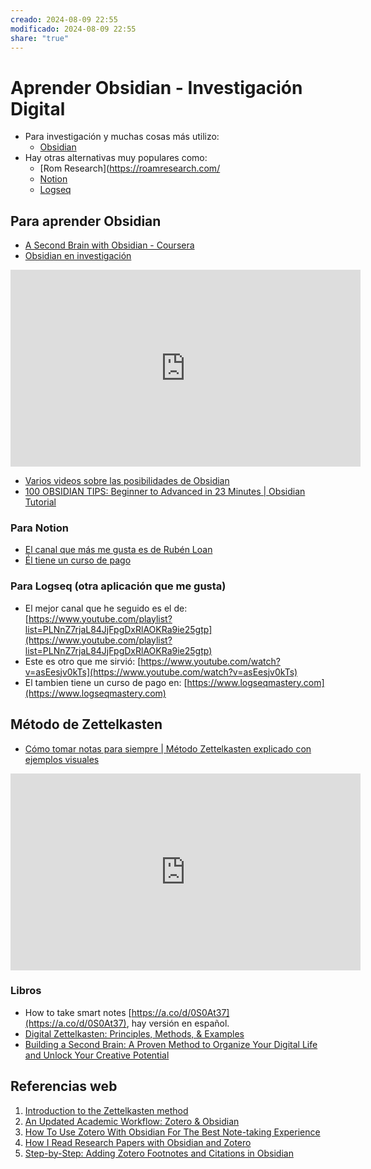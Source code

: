 ```yaml
---
creado: 2024-08-09 22:55
modificado: 2024-08-09 22:55
share: "true"
---
```


# Aprender Obsidian - Investigación Digital

- Para investigación y muchas cosas más utilizo:
	- [Obsidian](https://obsidian.md/)
- Hay otras alternativas muy populares como:
	- [Rom Research](https://roamresearch.com/
	- [Notion](https://www.notion.so/)
	- [Logseq](https://logseq.com/)

## Para aprender Obsidian

- [A Second Brain with Obsidian - Coursera](https://www.coursera.org/projects/obsidian)
- [Obsidian en investigación](https://www.youtube.com/watch?v=IshYnaLe4EA)

<iframe width="560" height="315" src="https://www.youtube.com/embed/IshYnaLe4EA?si=EFBwKfxr_fvIDo9S" title="YouTube video player" frameborder="0" allow="accelerometer; autoplay; clipboard-write; encrypted-media; gyroscope; picture-in-picture; web-share" referrerpolicy="strict-origin-when-cross-origin" allowfullscreen></iframe>

- [Varios videos sobre las posibilidades de Obsidian](https://youtu.be/RJJaQnumIB8?si=AlvptNsJssM8JHd5)
-  [100 OBSIDIAN TIPS: Beginner to Advanced in 23 Minutes | Obsidian Tutorial](https://www.youtube.com/watch?v=wKNWMBeGCuU)

### Para Notion

- [El canal que más me gusta es de Rubén Loan](https://www.youtube.com/@RubenLoan)
- [Él tiene un curso de pago]( https://escuela.rubenloan.com/courses/notion-de-cero-a-mil)

### Para Logseq (otra aplicación que me gusta)

- El mejor canal que he seguido es el de: [https://www.youtube.com/playlist?list=PLNnZ7rjaL84JjFpgDxRlAOKRa9ie25gtp](https://www.youtube.com/playlist?list=PLNnZ7rjaL84JjFpgDxRlAOKRa9ie25gtp)
- Este es otro que me sirvió: [https://www.youtube.com/watch?v=asEesjv0kTs](https://www.youtube.com/watch?v=asEesjv0kTs)
- El tambien tiene un curso de pago en: [https://www.logseqmastery.com](https://www.logseqmastery.com)
## Método de Zettelkasten 

- [Cómo tomar notas para siempre | Método Zettelkasten explicado con ejemplos visuales](https://www.youtube.com/watch?v=XsAKJLWunOM)

<iframe width="560" height="315" src="https://www.youtube.com/embed/XsAKJLWunOM?si=rN24t5FRUrk-0ogR" title="YouTube video player" frameborder="0" allow="accelerometer; autoplay; clipboard-write; encrypted-media; gyroscope; picture-in-picture; web-share" referrerpolicy="strict-origin-when-cross-origin" allowfullscreen></iframe>


### Libros

- How to take smart notes [https://a.co/d/0S0At37](https://a.co/d/0S0At37), hay versión en español. 
- [Digital Zettelkasten: Principles, Methods, & Examples](https://a.co/d/i5etgjo)
- [Building a Second Brain: A Proven Method to Organize Your Digital Life and Unlock Your Creative Potential](https://a.co/d/9uFPPXX)


## Referencias web
1. [Introduction to the Zettelkasten method](https://zettelkasten.de/introduction/)
2. [An Updated Academic Workflow: Zotero & Obsidian](https://medium.com/@alexandraphelan/an-updated-academic-workflow-zotero-obsidian-cffef080addd)
3. [How To Use Zotero With Obsidian For The Best Note-taking Experience](https://ricraftis.au/obsidian/how-to-integrate-zotero-with-obsidian/)
4. [How I Read Research Papers with Obsidian and Zotero](https://bagerbach.com/blog/how-i-read-research-papers-with-obsidian-and-zotero)
5. [Step-by-Step: Adding Zotero Footnotes and Citations in Obsidian](https://ricraftis.au/obsidian/step-by-step-adding-zotero-footnotes-and-citations-in-obsidian/)


